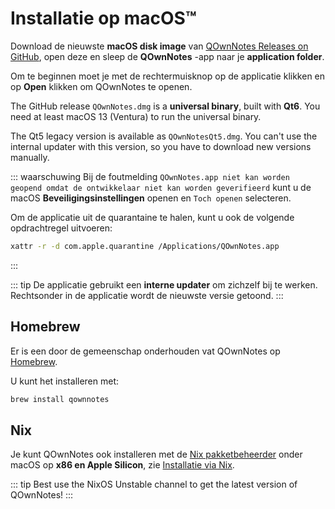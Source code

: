 # Installatie op macOS™

Download de nieuwste **macOS disk image** van [QOwnNotes Releases on GitHub](https://github.com/pbek/QOwnNotes/releases), open deze en sleep de **QOwnNotes** -app naar je **application folder**.

Om te beginnen moet je met de rechtermuisknop op de applicatie klikken en op **Open** klikken om QOwnNotes te openen.

The GitHub release `QOwnNotes.dmg` is a **universal binary**, built with **Qt6**. You need at least macOS 13 (Ventura) to run the universal binary.

The Qt5 legacy version is available as `QOwnNotesQt5.dmg`. You can't use the internal updater with this version, so you have to download new versions manually.

::: waarschuwing Bij de foutmelding `QOwnNotes.app niet kan worden geopend omdat de ontwikkelaar niet kan worden geverifieerd` kunt u de macOS **Beveiligingsinstellingen** openen en `Toch openen` selecteren.

Om de applicatie uit de quarantaine te halen, kunt u ook de volgende opdrachtregel uitvoeren:

```bash
xattr -r -d com.apple.quarantine /Applications/QOwnNotes.app
```

:::

::: tip
De applicatie gebruikt een **interne updater** om zichzelf bij te werken. Rechtsonder in de applicatie wordt de nieuwste versie getoond.
:::

## Homebrew

Er is een door de gemeenschap onderhouden vat QOwnNotes op [Homebrew](https://formulae.brew.sh/cask/qownnotes).

U kunt het installeren met:

```bash
brew install qownnotes
```

## Nix

Je kunt QOwnNotes ook installeren met de [Nix pakketbeheerder](https://wiki.nixos.org/wiki/Nix_package_manager) onder macOS op **x86 en Apple Silicon**, zie [Installatie via Nix](./nix.md).

::: tip
Best use the NixOS Unstable channel to get the latest version of QOwnNotes!
:::
